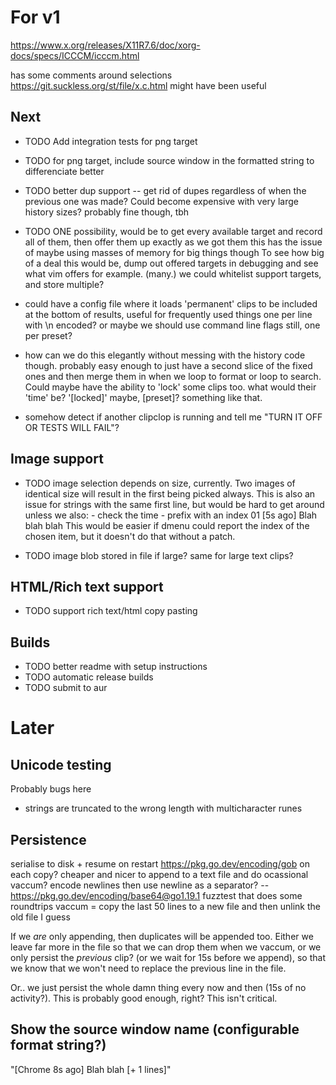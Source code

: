 # For v1

https://www.x.org/releases/X11R7.6/doc/xorg-docs/specs/ICCCM/icccm.html

has some comments around selections https://git.suckless.org/st/file/x.c.html might have been useful

## Next

- TODO Add integration tests for png target
- TODO for png target, include source window in the formatted string to differenciate better
- TODO better dup support -- get rid of dupes regardless of when the previous one was made? Could become expensive with very large history sizes?
    probably fine though, tbh

- TODO ONE possibility, would be to get every available target and record all of them, then offer them up exactly as we got them
    this has the issue of maybe using masses of memory for big things though
    To see how big of a deal this would be, dump out offered targets in debugging and see what vim offers for example.
    (many.)
    we could whitelist support targets, and store multiple?

- could have a config file where it loads 'permanent' clips to be included at the bottom of results, useful for frequently used things
    one per line with \n encoded?
    or maybe we should use command line flags still, one per preset?
- how can we do this elegantly without messing with the history code though. probably easy enough to just have a second slice of the fixed ones
    and then merge them in when we loop to format or loop to search. Could maybe have the ability to 'lock' some clips too.
    what would their 'time' be? '[locked]' maybe, [preset]? something like that.

- somehow detect if another clipclop is running and tell me "TURN IT OFF OR TESTS WILL FAIL"?

## Image support

- TODO image selection depends on size, currently. Two images of identical size will result in the first being picked always.
    This is also an issue for strings with the same first line, but would be hard to get around unless we also:
        - check the time
        - prefix with an index 01 [5s ago] Blah blah blah
    This would be easier if dmenu could report the index of the chosen item, but it doesn't do that without a patch.

- TODO image blob stored in file if large? same for large text clips?

## HTML/Rich text support

- TODO support rich text/html copy pasting

## Builds

- TODO better readme with setup instructions
- TODO automatic release builds
- TODO submit to aur

# Later

## Unicode testing

Probably bugs here

- strings are truncated to the wrong length with multicharacter runes

## Persistence

serialise to disk + resume on restart https://pkg.go.dev/encoding/gob
on each copy? cheaper and nicer to append to a text file and do ocassional vaccum?
encode newlines then use newline as a separator? -- https://pkg.go.dev/encoding/base64@go1.19.1
fuzztest that does some roundtrips
vaccum = copy the last 50 lines to a new file and then unlink the old file I guess

If we _are_ only appending, then duplicates will be appended too. Either we leave far more in the file so that we
can drop them when we vaccum, or we only persist the _previous_ clip? (or we wait for 15s before we append), so that
we know that we won't need to replace the previous line in the file.

Or.. we just persist the whole damn thing every now and then (15s of no activity?). This is probably good enough, right? This isn't
critical.

## Show the source window name (configurable format string?)

"[Chrome 8s ago] Blah blah [+ 1 lines]"